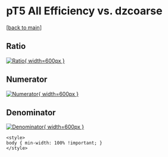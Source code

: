 # pT5 All Efficiency vs. dzcoarse

[[back to main](./)]



## Ratio

[![Ratio](../mtv/var/pT5_0_eff_dzcoarse.png){ width=600px }](../mtv/var/pT5_0_eff_dzcoarse.pdf)

## Numerator

[![Numerator](../mtv/num/pT5_0_eff_dzcoarse_num0.png){ width=600px }](../mtv/num/pT5_0_eff_dzcoarse_num0.pdf)

## Denominator

[![Denominator](../mtv/den/pT5_0_eff_dzcoarse_den.png){ width=600px }](../mtv/den/pT5_0_eff_dzcoarse_den.pdf)


``` {=html}
<style>
body { min-width: 100% !important; }
</style>
```
